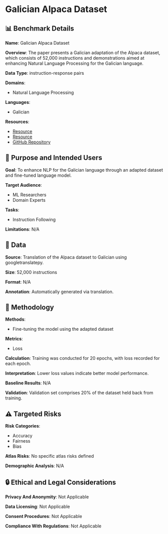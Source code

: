 # Galician Alpaca Dataset

## 📊 Benchmark Details

**Name**: Galician Alpaca Dataset

**Overview**: The paper presents a Galician adaptation of the Alpaca dataset, which consists of 52,000 instructions and demonstrations aimed at enhancing Natural Language Processing for the Galician language.

**Data Type**: instruction-response pairs

**Domains**:
- Natural Language Processing

**Languages**:
- Galician

**Resources**:
- [Resource](https://huggingface.co/irlab-udc/alpaca-datagalician)
- [Resource](https://huggingface.co/irlab-udc/cabuxa-7b)
- [GitHub Repository](https://github.com/tloen/alpaca-lora/blob/main/templates/alpaca.json)

## 🎯 Purpose and Intended Users

**Goal**: To enhance NLP for the Galician language through an adapted dataset and fine-tuned language model.

**Target Audience**:
- ML Researchers
- Domain Experts

**Tasks**:
- Instruction Following

**Limitations**: N/A

## 💾 Data

**Source**: Translation of the Alpaca dataset to Galician using googletranslatepy.

**Size**: 52,000 instructions

**Format**: N/A

**Annotation**: Automatically generated via translation.

## 🔬 Methodology

**Methods**:
- Fine-tuning the model using the adapted dataset

**Metrics**:
- Loss

**Calculation**: Training was conducted for 20 epochs, with loss recorded for each epoch.

**Interpretation**: Lower loss values indicate better model performance.

**Baseline Results**: N/A

**Validation**: Validation set comprises 20% of the dataset held back from training.

## ⚠️ Targeted Risks

**Risk Categories**:
- Accuracy
- Fairness
- Bias

**Atlas Risks**:
No specific atlas risks defined

**Demographic Analysis**: N/A

## 🔒 Ethical and Legal Considerations

**Privacy And Anonymity**: Not Applicable

**Data Licensing**: Not Applicable

**Consent Procedures**: Not Applicable

**Compliance With Regulations**: Not Applicable
